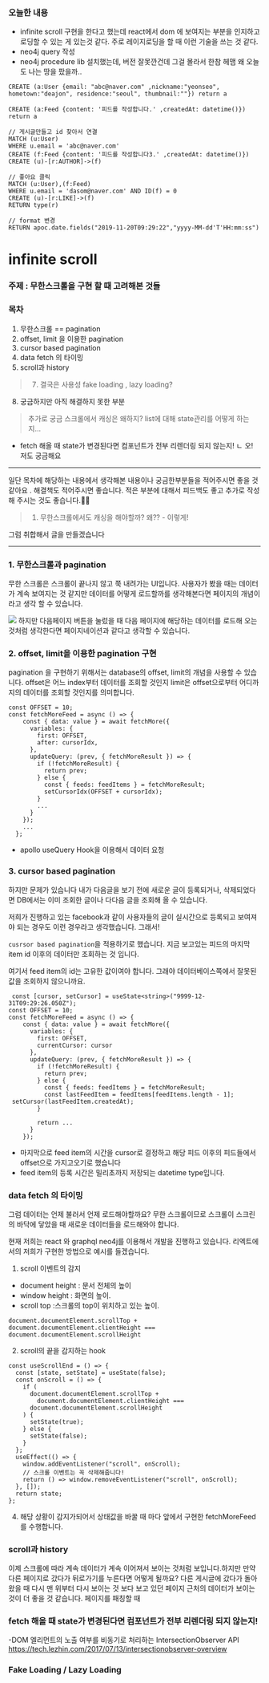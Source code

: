
### 오늘한 내용
- infinite scroll 구현을 한다고 했는데 react에서 dom 에 보여지는 부분을 인지하고 로딩할 수 있는 게 있는것 같다. 주로 레이지로딩을 할 때 이런 기술을 쓰는 것 같다.
- neo4j query 작성
- neo4j procedure lib 설치했는데, 버전 잘못깐건데 그걸 몰라서 한참 헤맴 왜 오늘도 나는 땅을 팠을까..

```
CREATE (a:User {email: "abc@naver.com" ,nickname:"yeonseo", hometown:"deajon", residence:"seoul", thumbnail:""}) return a

CREATE (a:Feed {content: '피드를 작성합니다.' ,createdAt: datetime()}) return a

// 게시글만들고 id 찾아서 연결
MATCH (u:User)
WHERE u.email = 'abc@naver.com'
CREATE (f:Feed {content: '피드를 작성합니다3.' ,createdAt: datetime()}) 
CREATE (u)-[r:AUTHOR]->(f)

// 좋아요 클릭
MATCH (u:User),(f:Feed)
WHERE u.email = 'dasom@naver.com' AND ID(f) = 0
CREATE (u)-[r:LIKE]->(f)
RETURN type(r)

// format 변경
RETURN apoc.date.fields("2019-11-20T09:29:22","yyyy-MM-dd'T'HH:mm:ss")
```

# infinite scroll

### 주제 : 무한스크롤을 구현 할 때 고려해본 것들
### 목차
1. 무한스크롤 == pagination
2. offset, limit 을 이용한 pagination
4. cursor based pagination
5. data fetch 의 타이밍
6. scroll과 history


> 7. 결국은 사용성 fake loading , lazy loading?
8. 궁금하지만 아직 해결하지 못한 부분 

> 추가로 궁금
> 스크롤에서 캐싱은 왜하지?
> list에 대해 state관리를 어떻게 하는지...
- fetch 해올 때 state가 변경된다면 컴포넌트가 전부 리렌더링 되지 않는지! 
  ㄴ 오! 저도 궁금해요
***
일단 목차에 해당하는 내용에서 생각해본 내용이나 궁금한부분들을 적어주시면 좋을 것 같아요 . 해결책도 적어주시면 좋습니다. 적은 부분에 대해서 피드백도 좋고 추가로 작성해 주시는 것도 좋습니다.🙌🏼
> 1. 무한스크롤에서도 캐싱을 해야할까? 왜?? - 이렇게!

그럼 취합해서 글을 만들겠습니다 
***

### 1. 무한스크롤과 pagination
무한 스크롤은 스크롤이 끝나지 않고 쭉 내려가는 UI입니다. 사용자가 봤을 때는 데이터가 계속 보여지는 것 같지만 데이터를 어떻게 로드할까를 생각해본다면 페이지의 개념이라고 생각 할 수 있습니다.

![](https://i.imgur.com/Y8TfhCp.png)
하지만 다음페이지 버튼을 눌렀을 때 다음 페이지에 해당하는 데이터를 로드해 오는 것처럼 생각한다면 페이지네이션과 같다고 생각할 수 있습니다.

### 2. offset, limit을 이용한 pagination 구현
pagination 을 구현하기 위해서는 database의 offset, limit의 개념을 사용할 수 있습니다. 
offset은 어느 index부터 데이터를 조회할 것인지 limit은 offset으로부터 어디까지의 데이터를 조회할 것인지를 의미합니다.

```typescript=
const OFFSET = 10;
const fetchMoreFeed = async () => {
    const { data: value } = await fetchMore({
      variables: {
        first: OFFSET,
        after: cursorIdx,
      },
      updateQuery: (prev, { fetchMoreResult }) => {
        if (!fetchMoreResult) {
          return prev;
        } else {
          const { feeds: feedItems } = fetchMoreResult;
          setCursorIdx(OFFSET + cursorIdx);
        }
        ...
      }
    });
    ...
  };
```
- apollo useQuery Hook을 이용해서 데이터 요청

### 3. cursor based pagination
하지만 문제가 있습니다 내가 다음글을 보기 전에 새로운 글이 등록되거나, 삭제되었다면 DB에서는 이미 조회한 글이나 다다음 글을 조회해 올 수 있습니다.

저희가 진행하고 있는 facebook과 같이 사용자들의 글이 실시간으로 등록되고 보여져야 되는 경우도 이런 경우라고 생각했습니다. 그래서!

`cusrsor based pagination`을 적용하기로 했습니다. 지금 보고있는 피드의 마지막 item id 이후의 데이터만 조회하는 것 입니다.

여기서 feed item의 id는 고유한 값이여야 합니다. 그래야 데이터베이스쪽에서 잘못된 값을 조회하지 않으니까요.

```typescript=
 const [cursor, setCursor] = useState<string>("9999-12-31T09:29:26.050Z");
const OFFSET = 10;
const fetchMoreFeed = async () => {
    const { data: value } = await fetchMore({
      variables: {
        first: OFFSET,
        currentCursor: cursor
      },
      updateQuery: (prev, { fetchMoreResult }) => {
        if (!fetchMoreResult) {
          return prev;
        } else {
          const { feeds: feedItems } = fetchMoreResult;
          const lastFeedItem = feedItems[feedItems.length - 1];
 setCursor(lastFeedItem.createdAt);
        }

        return ...
      }
    });
```
- 마지막으로 feed item의 시간을 cursor로 결정하고 해당 피드 이후의 피드들에서 offset으로 가지고오기로 했습니다
- feed item의 등록 시간은 밀리초까지 저장되는 datetime type입니다. 

### data fetch 의 타이밍
그럼 데이터는 언제 불러서 언제 로드해야할까요? 무한 스크롤이므로 스크롤이 스크린의 바닥에 닿았을 때 새로운 데이터들을 로드해와야 합니다. 

현재 저희는 react 와 graphql neo4j를 이용해서 개발을 진행하고 있습니다.
리엑트에서의 저희가 구현한 방법으로 예시를 들겠습니다.

1. scroll 이벤트의 감지 
 - document height : 문서 전체의 높이
 - window height : 화면의 높이.
 - scroll top :스크롤의 top이 위치하고 있는 높이.

```typescript=
document.documentElement.scrollTop + document.documentElement.clientHeight === document.documentElement.scrollHeight
```
2. scroll의 끝을 감지하는 hook
```typescript=
const useScrollEnd = () => {
  const [state, setState] = useState(false);
  const onScroll = () => {
    if (
      document.documentElement.scrollTop +
        document.documentElement.clientHeight ===
      document.documentElement.scrollHeight
    ) {
      setState(true);
    } else {
      setState(false);
    }
  };
  useEffect(() => {
    window.addEventListener("scroll", onScroll);
    // 스크롤 이벤트는 꼭 삭제해줍니다!
    return () => window.removeEventListener("scroll", onScroll);
  }, []);
  return state;
};
```
4. 해당 상황이 감지가되어서 상태값을 바꿀 때 마다 앞에서 구현한 fetchMoreFeed를 수행합니다.

### scroll과 history
이제 스크롤에 따라 계속 데이터가 계속 이어져서 보이는 것처럼 보입니다.하지만 만약 다른 페이지로 갔다가 뒤로가기를 누른다면 어떻게 될까요? 다른 게시글에 갔다가 돌아왔을 때 다시 맨 위부터 다시 보이는 것 보다 보고 있던 페이지 근처의 데이터가 보이는 것이 더 좋을 것 같습니다.
페이지를 패칭할 때

### fetch 해올 때 state가 변경된다면 컴포넌트가 전부 리렌더링 되지 않는지! 
-DOM 엘리먼트의 노출 여부를 비동기로 처리하는 IntersectionObserver API
https://tech.lezhin.com/2017/07/13/intersectionobserver-overview

### Fake Loading / Lazy Loading

